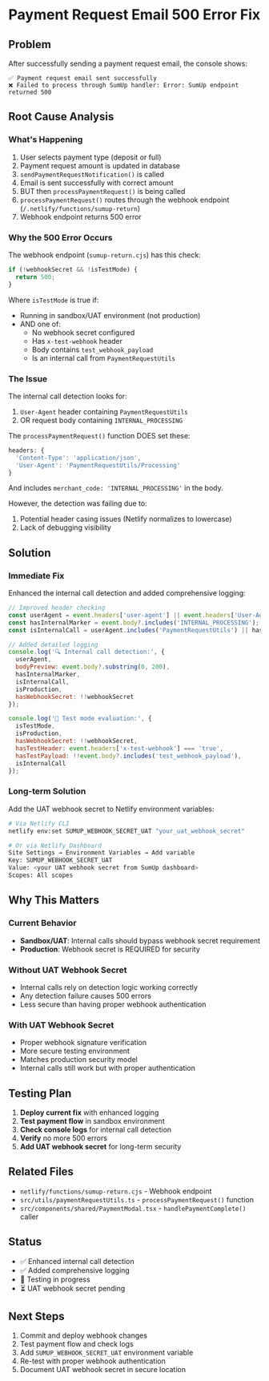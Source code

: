 # Payment Request Email 500 Error Fix

## Problem
After successfully sending a payment request email, the console shows:
```
✅ Payment request email sent successfully
❌ Failed to process through SumUp handler: Error: SumUp endpoint returned 500
```

## Root Cause Analysis

### What's Happening
1. User selects payment type (deposit or full)
2. Payment request amount is updated in database
3. `sendPaymentRequestNotification()` is called
4. Email is sent successfully with correct amount
5. BUT then `processPaymentRequest()` is being called
6. `processPaymentRequest()` routes through the webhook endpoint (`/.netlify/functions/sumup-return`)
7. Webhook endpoint returns 500 error

### Why the 500 Error Occurs

The webhook endpoint (`sumup-return.cjs`) has this check:

```javascript
if (!webhookSecret && !isTestMode) {
  return 500;
}
```

Where `isTestMode` is true if:
- Running in sandbox/UAT environment (not production)
- AND one of:
  - No webhook secret configured
  - Has `x-test-webhook` header
  - Body contains `test_webhook_payload`
  - Is an internal call from `PaymentRequestUtils`

### The Issue
The internal call detection looks for:
1. `User-Agent` header containing `PaymentRequestUtils`
2. OR request body containing `INTERNAL_PROCESSING`

The `processPaymentRequest()` function DOES set these:
```typescript
headers: {
  'Content-Type': 'application/json',
  'User-Agent': 'PaymentRequestUtils/Processing'
}
```

And includes `merchant_code: 'INTERNAL_PROCESSING'` in the body.

However, the detection was failing due to:
1. Potential header casing issues (Netlify normalizes to lowercase)
2. Lack of debugging visibility

## Solution

### Immediate Fix
Enhanced the internal call detection and added comprehensive logging:

```javascript
// Improved header checking
const userAgent = event.headers['user-agent'] || event.headers['User-Agent'] || '';
const hasInternalMarker = event.body?.includes('INTERNAL_PROCESSING');
const isInternalCall = userAgent.includes('PaymentRequestUtils') || hasInternalMarker;

// Added detailed logging
console.log('🔍 Internal call detection:', {
  userAgent,
  bodyPreview: event.body?.substring(0, 200),
  hasInternalMarker,
  isInternalCall,
  isProduction,
  hasWebhookSecret: !!webhookSecret
});

console.log('🧪 Test mode evaluation:', {
  isTestMode,
  isProduction,
  hasWebhookSecret: !!webhookSecret,
  hasTestHeader: event.headers['x-test-webhook'] === 'true',
  hasTestPayload: !!event.body?.includes('test_webhook_payload'),
  isInternalCall
});
```

### Long-term Solution
Add the UAT webhook secret to Netlify environment variables:

```bash
# Via Netlify CLI
netlify env:set SUMUP_WEBHOOK_SECRET_UAT "your_uat_webhook_secret"

# Or via Netlify Dashboard
Site Settings → Environment Variables → Add variable
Key: SUMUP_WEBHOOK_SECRET_UAT
Value: <your UAT webhook secret from SumUp dashboard>
Scopes: All scopes
```

## Why This Matters

### Current Behavior
- **Sandbox/UAT**: Internal calls should bypass webhook secret requirement
- **Production**: Webhook secret is REQUIRED for security

### Without UAT Webhook Secret
- Internal calls rely on detection logic working correctly
- Any detection failure causes 500 errors
- Less secure than having proper webhook authentication

### With UAT Webhook Secret
- Proper webhook signature verification
- More secure testing environment
- Matches production security model
- Internal calls still work but with proper authentication

## Testing Plan

1. **Deploy current fix** with enhanced logging
2. **Test payment flow** in sandbox environment
3. **Check console logs** for internal call detection
4. **Verify** no more 500 errors
5. **Add UAT webhook secret** for long-term security

## Related Files
- `netlify/functions/sumup-return.cjs` - Webhook endpoint
- `src/utils/paymentRequestUtils.ts` - `processPaymentRequest()` function
- `src/components/shared/PaymentModal.tsx` - `handlePaymentComplete()` caller

## Status
- ✅ Enhanced internal call detection
- ✅ Added comprehensive logging
- 🔄 Testing in progress
- ⏳ UAT webhook secret pending

## Next Steps
1. Commit and deploy webhook changes
2. Test payment flow and check logs
3. Add `SUMUP_WEBHOOK_SECRET_UAT` environment variable
4. Re-test with proper webhook authentication
5. Document UAT webhook secret in secure location
